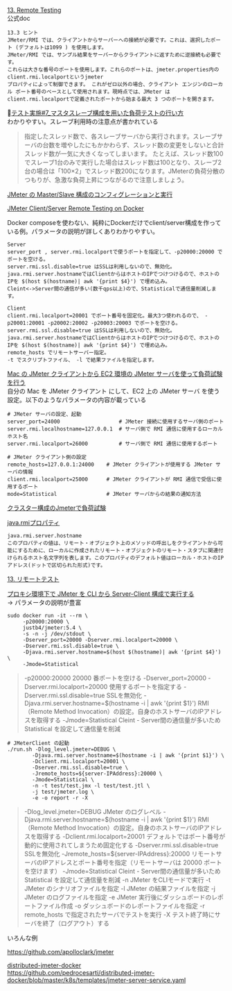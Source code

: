 [13. Remote Testing](https://jmeter.apache.org/usermanual/remote-test.html)  
公式doc

```
13.3 ヒント
JMeter/RMI では、クライアントからサーバーへの接続が必要です。これは、選択したポート (デフォルトは1099 ) を使用します。
JMeter/RMI では、サンプル結果をサーバーからクライアントに返すために逆接続も必要です。
これらは大きな番号のポートを使用します。これらのポートは、jmeter.properties内のclient.rmi.localportというjmeter
プロパティによって制御できます。 これがゼロ以外の場合、クライアント エンジンのローカル ポート番号のベースとして使用されます。現時点では、JMeter はclient.rmi.localportで定義されたポートから始まる最大 3 つのポートを開きます。
```

🌟[テスト実施#7_マスタスレーブ構成を用いた負荷テストの行い方](https://ptune.jp/tech/how-to-perform-a-load-test-using-a-master-slave-configuration/)  
わかりやすい。スレーブ利用時の注意点が書かれている

> 指定したスレッド数で、各スレーブサーバから実行されます。スレーブサーバの台数を増やしたにもかかわらず、スレッド数の変更をしないと合計スレッド数が一気に大きくなってしまいます。
> たとえば、スレッド数100でスレーブ1台のみで実行した場合はスレッド数は100となり、スレーブ2台の場合は「100×2」でスレッド数200になります。JMeterの負荷分散のつもりが、急激な負荷上昇につながるので注意しましょう。

[JMeter の Master/Slave 構成のコンフィグレーションと実行](https://qiita.com/TsuyoshiUshio@github/items/f8752b08e3b2267878f2)

[JMeter Client/Server Remote Testing on Docker](https://qiita.com/h-r-k-matsumoto/items/50b5d92a3edebb09a4fd)

Docker composeを使わない、純粋にDockerだけでclient/server構成を作っている例。パラメータの説明が詳しくありわかりやすい。

```
Server
server_port , server.rmi.localportで使うポートを指定して、-p20000:20000 でポートを空ける。
server.rmi.ssl.disable=true はSSLは利用しないので、無効化。
java.rmi.server.hostnameではClientからはホストのIPでつけつけるので、ホストのIPを $(host $(hostname)| awk '{print $4}') で埋め込み。
Cleint<->Server間の通信が多い(数千qps以上)ので、Statisticalで通信量削減します。

Client
client.rmi.localport=20001 でポート番号を固定化。最大3つ使われるので、 -p20001:20001 -p20002:20002 -p20003:20003 でポートを空ける。
server.rmi.ssl.disable=true はSSLは利用しないので、無効化。
java.rmi.server.hostnameではClientからはホストのIPでつけつけるので、ホストのIPを $(host $(hostname)| awk '{print $4}') で埋め込み。
remote_hosts でリモートサーバー指定。
-t でスクリプトファイル、 -l で結果ファイルを指定します。
```



[Mac の JMeter クライアントから EC2 環境の JMeter サーバを使って負荷試験を行う](https://satotech.hatenablog.com/entry/20141214/1418560404)  
自分の Mac を JMeter クライアント にして、EC2 上の JMeter サーバ を使う設定。以下のようなパラメータの内容が載っている

```
# JMeter サーバの設定、起動
server_port=24000                   # JMeter 接続に使用するサーバ側のポート
server.rmi.localhostname=127.0.0.1  # サーバ側で RMI 通信に使用するローカルホスト名
server.rmi.localport=26000          # サーバ側で RMI 通信に使用するポート

# JMeter クライアント側の設定
remote_hosts=127.0.0.1:24000    # JMeter クライアントが使用する JMeter サーバの情報
client.rmi.localport=25000      # JMeter クライアントが RMI 通信で受信に使用するポート
mode=Statistical                # JMeter サーバからの結果の通知方法
```

[クラスター構成のJmeterで負荷試験](https://qiita.com/sh_tomato/items/77963c733a572c8acafd#%E3%82%B9%E3%83%AC%E3%83%BC%E3%83%96%E3%82%B5%E3%83%BC%E3%83%90%E3%83%BC%E3%81%AE%E3%82%BB%E3%83%83%E3%83%88%E3%82%A2%E3%83%83%E3%83%97)

[java.rmiプロパティ](https://docs.oracle.com/javase/jp/8/docs/technotes/guides/rmi/javarmiproperties.html#:~:text=java.rmi.server.hostname,%E6%96%87%E5%AD%97%E5%88%97%E3%82%92%E8%A1%A8%E3%81%97%E3%81%BE%E3%81%99%E3%80%82)

```
java.rmi.server.hostname
このプロパティの値は、リモート・オブジェクト上のメソッドの呼出しをクライアントから可能にするために、ローカルに作成されたリモート・オブジェクトのリモート・スタブに関連付けられるホスト名文字列を表します。このプロパティのデフォルト値はローカル・ホストのIPアドレス(ドットで区切られた形式)です。
```

[13. リモートテスト](https://jmeter.apache.org/usermanual/remote-test.html#tips)

[プロキシ環境下で JMeter を CLI から Server-Client 構成で実行する](https://techblog.sakurug.co.jp/article/000202/#JMeter%20Server%20%E3%81%AE%E8%B5%B7%E5%8B%95)  
-> パラメータの説明が豊富


```
sudo docker run -it --rm \
     -p20000:20000 \
     justb4/jmeter:5.4 \
     -s -n -j /dev/stdout \
     -Dserver_port=20000 -Dserver.rmi.localport=20000 \
     -Dserver.rmi.ssl.disable=true \
     -Djava.rmi.server.hostname=$(host $(hostname)| awk '{print $4}') \
     -Jmode=Statistical
```

> -p20000:20000 20000 番ポートを空ける
> -Dserver_port=20000 -Dserver.rmi.localport=20000 使用するポートを指定する
> -Dserver.rmi.ssl.disable=true SSLを無効化
> -Djava.rmi.server.hostname=$(hostname -i | awk '{print $1}')
> RMI（Remote Method Invocation）の設定。自身のホストサーバのIPアドレスを取得する
> -Jmode=Statistical Cleint - Server間の通信量が多いため Statistical を設定して通信量を削減

```
# JMeterClient の起動
./run.sh -Dlog_level.jmeter=DEBUG \
        -Djava.rmi.server.hostname=$(hostname -i | awk '{print $1}') \
        -Dclient.rmi.localport=20001 \
        -Dserver.rmi.ssl.disable=true \
        -Jremote_hosts=${server-IPAddress}:20000 \
        -Jmode=Statistical \
        -n -t test/test.jmx -l test/test.jtl \
        -j test/jmeter.log \
        -e -o report -r -X
```

> -Dlog_level.jmeter=DEBUG JMeter のログレベル
> -Djava.rmi.server.hostname=$(hostname -i | awk '{print $1}')
> RMI（Remote Method Invocation）の設定。自身のホストサーバのIPアドレスを取得する
> -Dclient.rmi.localport=20001 デフォルトではポート番号が動的に使用されてしまうため固定化する
> -Dserver.rmi.ssl.disable=true SSLを無効化
> -Jremote_hosts=${server-IPAddress}:20000 リモートサーバのIPアドレスとポート番号を指定（リモートサーバは 20000 ポートを空けます）
> -Jmode=Statistical Cleint - Server間の通信量が多いため Statistical を設定して通信量を削減
> -n JMeter をCLIモードで実行
> -t JMeter のシナリオファイルを指定
> -l JMeter の結果ファイルを指定
> -j JMeter のログファイルを指定
> -e JMeter 実行後にダッシュボードのレポートファイル作成
> -o ダッシュボードのレポートファイルを指定
> -r remote_hosts で指定されたサーバでテストを実行
> -X テスト終了時にサーバを終了（ログアウト）する


いろんな例

https://github.com/apolloclark/jmeter

[distributed-jmeter-docker](https://github.com/pedrocesarti/distributed-jmeter-docker/blob/master/scripts/docker-entrypoint.sh)  
https://github.com/pedrocesarti/distributed-jmeter-docker/blob/master/k8s/templates/jmeter-server-service.yaml

